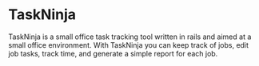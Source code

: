 TaskNinja
=========

TaskNinja is a small office task tracking tool written in rails and aimed at a small office environment. 
With TaskNinja you can keep track of jobs, edit job tasks, track time, and generate a simple report for each job.
